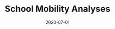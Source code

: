 ---
title: School Mobility Analyses
date: "2020-07-01"
blurb: a look at walking and transit commutes for schools in several U.S. cities, using Python and OpenTripPlanner
projectLink: https://amfz.github.io/toronto-data-workshop/#1
readMore: False
---
